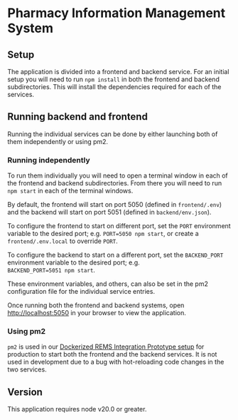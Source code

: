# Pharmacy Information Management System

## Setup

The application is divided into a frontend and backend service. For an initial setup you will need to run `npm install` in both the frontend and backend subdirectories. This will install the dependencies required for each of the services.

## Running backend and frontend

Running the individual services can be done by either launching both of them independently or using pm2.

### Running independently

To run them individually you will need to open a terminal window in each of the frontend and backend subdirectories. From there you will need to run `npm start` in each of the terminal windows.

By default, the frontend will start on port 5050 (defined in `frontend/.env`) and the backend will start on port 5051 (defined in `backend/env.json`).

To configure the frontend to start on different port, set the `PORT` environment variable to the desired port; e.g. `PORT=5050 npm start`, or create a `frontend/.env.local` to override `PORT`.

To configure the backend to start on a different port, set the `BACKEND_PORT` environment variable to the desired port; e.g.  
`BACKEND_PORT=5051 npm start`.

These environment variables, and others, can also be set in the pm2 configuration file for the individual service entries.

Once running both the frontend and backend systems, open [http://localhost:5050](http://localhost:5050) in your browser to view the application.

### Using pm2

`pm2` is used in our [Dockerized REMS Integration Prototype setup](https://github.com/mcode/rems-setup/blob/main/DeveloperSetupGuide.md) for production to start both the frontend and the backend services. It is not used in development due to a bug with hot-reloading code changes in the two services.

## Version

This application requires node v20.0 or greater.
